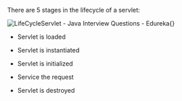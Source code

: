 There are 5 stages in the lifecycle of a servlet:

![LifeCycleServlet - Java Interview Questions -
Edureka](image109.png){}

- Servlet is loaded

- Servlet is instantiated

- Servlet is initialized

- Service the request

- Servlet is destroyed